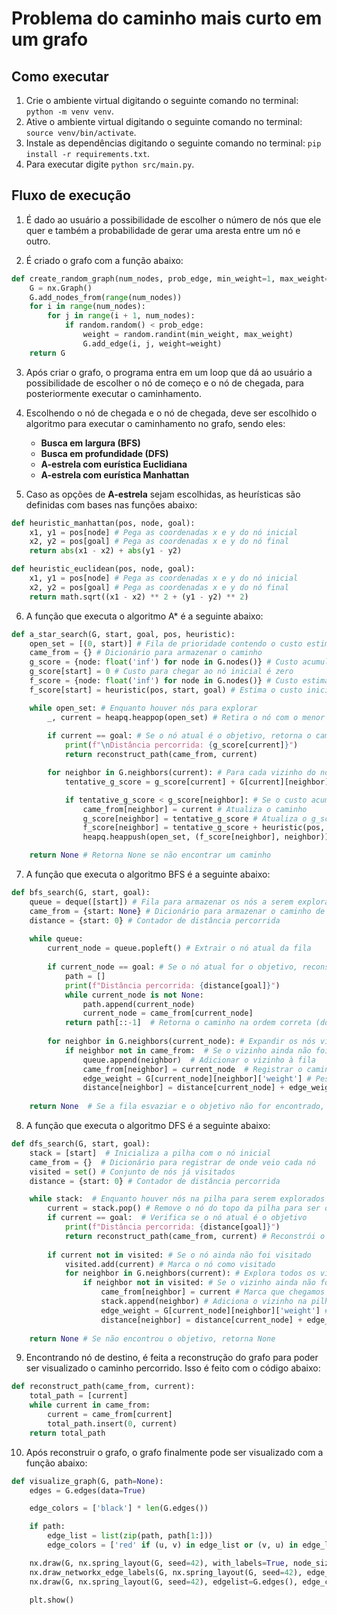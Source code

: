 # Problema do caminho mais curto em um grafo

## Como executar

1. Crie o ambiente virtual digitando o seguinte comando no terminal: ```python -m venv venv```.
2. Ative o ambiente virtual digitando o seguinte comando no terminal: ```source venv/bin/activate```.
3. Instale as dependências digitando o seguinte comando no terminal: ```pip install -r requirements.txt```.
4. Para executar digite ```python src/main.py```.

## Fluxo de execução

1. É dado ao usuário a possibilidade de escolher o número de nós que ele quer e também a probabilidade de gerar uma aresta entre um nó e outro.

2. É criado o grafo com a função abaixo:

```python
def create_random_graph(num_nodes, prob_edge, min_weight=1, max_weight=10):
    G = nx.Graph()
    G.add_nodes_from(range(num_nodes))
    for i in range(num_nodes):
        for j in range(i + 1, num_nodes):
            if random.random() < prob_edge:
                weight = random.randint(min_weight, max_weight)
                G.add_edge(i, j, weight=weight)
    return G
```

3. Após criar o grafo, o programa entra em um loop que dá ao usuário a possibilidade de escolher o nó de começo e o nó de chegada, para posteriormente executar o caminhamento.

4. Escolhendo o nó de chegada e o nó de chegada, deve ser escolhido o algoritmo para executar o caminhamento no grafo, sendo eles: 
    - **Busca em largura (BFS)** 
    - **Busca em profundidade (DFS)**
    - **A-estrela com eurística Euclidiana**
    - **A-estrela com eurística Manhattan**

5. Caso as opções de **A-estrela** sejam escolhidas, as heurísticas são definidas com bases nas funções abaixo:

```python
def heuristic_manhattan(pos, node, goal):
    x1, y1 = pos[node] # Pega as coordenadas x e y do nó inicial
    x2, y2 = pos[goal] # Pega as coordenadas x e y do nó final
    return abs(x1 - x2) + abs(y1 - y2)

def heuristic_euclidean(pos, node, goal):
    x1, y1 = pos[node] # Pega as coordenadas x e y do nó inicial
    x2, y2 = pos[goal] # Pega as coordenadas x e y do nó final
    return math.sqrt((x1 - x2) ** 2 + (y1 - y2) ** 2)
```

6. A função que executa o algoritmo A* é a seguinte abaixo:

```python
def a_star_search(G, start, goal, pos, heuristic):
    open_set = [(0, start)] # Fila de prioridade contendo o custo estimado (f_score) e o nó
    came_from = {} # Dicionário para armazenar o caminho
    g_score = {node: float('inf') for node in G.nodes()} # Custo acumulado para chegar a cada nó
    g_score[start] = 0 # Custo para chegar ao nó inicial é zero
    f_score = {node: float('inf') for node in G.nodes()} # Custo estimado total para chegar ao objetivo
    f_score[start] = heuristic(pos, start, goal) # Estima o custo inicial (heurística) do nó inicial ao objetivo

    while open_set: # Enquanto houver nós para explorar
        _, current = heapq.heappop(open_set) # Retira o nó com o menor f_score da fila de prioridade
        
        if current == goal: # Se o nó atual é o objetivo, retorna o caminho encontrado
            print(f"\nDistância percorrida: {g_score[current]}")
            return reconstruct_path(came_from, current)

        for neighbor in G.neighbors(current): # Para cada vizinho do nó atual
            tentative_g_score = g_score[current] + G[current][neighbor]['weight'] # Calcula o g_score temporário

            if tentative_g_score < g_score[neighbor]: # Se o custo acumulado atual for menor
                came_from[neighbor] = current # Atualiza o caminho
                g_score[neighbor] = tentative_g_score # Atualiza o g_score
                f_score[neighbor] = tentative_g_score + heuristic(pos, neighbor, goal) # Atualiza o f_score (g_score + heurística)
                heapq.heappush(open_set, (f_score[neighbor], neighbor)) # Adiciona o vizinho na fila de prioridade

    return None # Retorna None se não encontrar um caminho
```

7. A função que executa o algoritmo BFS é a seguinte abaixo:

```python
def bfs_search(G, start, goal):
    queue = deque([start]) # Fila para armazenar os nós a serem explorados (FIFO)
    came_from = {start: None} # Dicionário para armazenar o caminho de volta de cada nó até o início
    distance = {start: 0} # Contador de distância percorrida
    
    while queue:
        current_node = queue.popleft() # Extrair o nó atual da fila
        
        if current_node == goal: # Se o nó atual for o objetivo, reconstruir o caminho e retorná-lo
            path = []
            print(f"Distância percorrida: {distance[goal]}")
            while current_node is not None:
                path.append(current_node)
                current_node = came_from[current_node]
            return path[::-1]  # Retorna o caminho na ordem correta (do início ao objetivo)
        
        for neighbor in G.neighbors(current_node): # Expandir os nós vizinhos do nó atual
            if neighbor not in came_from:  # Se o vizinho ainda não foi visitado
                queue.append(neighbor)  # Adicionar o vizinho à fila
                came_from[neighbor] = current_node  # Registrar o caminho de volta
                edge_weight = G[current_node][neighbor]['weight'] # Peso da aresta atual
                distance[neighbor] = distance[current_node] + edge_weight # Soma ao contador
    
    return None  # Se a fila esvaziar e o objetivo não for encontrado, retorna None
```

8. A função que executa o algoritmo DFS é a seguinte abaixo:

```python
def dfs_search(G, start, goal):
    stack = [start]  # Inicializa a pilha com o nó inicial
    came_from = {}  # Dicionário para registrar de onde veio cada nó
    visited = set() # Conjunto de nós já visitados
    distance = {start: 0} # Contador de distância percorrida

    while stack:  # Enquanto houver nós na pilha para serem explorados
        current = stack.pop() # Remove o nó do topo da pilha para ser o nó atual
        if current == goal:  # Verifica se o nó atual é o objetivo
            print(f"Distância percorrida: {distance[goal]}")
            return reconstruct_path(came_from, current) # Reconstrói o caminho até o objetivo
        
        if current not in visited: # Se o nó ainda não foi visitado
            visited.add(current) # Marca o nó como visitado
            for neighbor in G.neighbors(current): # Explora todos os vizinhos do nó atual
                if neighbor not in visited: # Se o vizinho ainda não foi visitado
                    came_from[neighbor] = current # Marca que chegamos no vizinho a partir do nó atual
                    stack.append(neighbor) # Adiciona o vizinho na pilha para ser explorado
                    edge_weight = G[current_node][neighbor]['weight'] # Peso da aresta atual
                    distance[neighbor] = distance[current_node] + edge_weight # Soma ao contador
                    
    return None # Se não encontrou o objetivo, retorna None
```

9. Encontrando nó de destino, é feita a reconstrução do grafo para poder ser visualizado o caminho percorrido. Isso é feito com o código abaixo:

```python
def reconstruct_path(came_from, current):
    total_path = [current]
    while current in came_from:
        current = came_from[current]
        total_path.insert(0, current)
    return total_path
```

10. Após reconstruir o grafo, o grafo finalmente pode ser visualizado com a função abaixo:

```python
def visualize_graph(G, path=None):
    edges = G.edges(data=True)

    edge_colors = ['black'] * len(G.edges())

    if path:
        edge_list = list(zip(path, path[1:]))
        edge_colors = ['red' if (u, v) in edge_list or (v, u) in edge_list else 'black' for u, v in G.edges()]

    nx.draw(G, nx.spring_layout(G, seed=42), with_labels=True, node_size=200, font_size=10)
    nx.draw_networkx_edge_labels(G, nx.spring_layout(G, seed=42), edge_labels={(u, v): f'{d["weight"]}' for u, v, d in edges})
    nx.draw(G, nx.spring_layout(G, seed=42), edgelist=G.edges(), edge_color=edge_colors, width=1)
    
    plt.show()
```